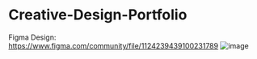 # Creative-Design-Portfolio
Figma Design: https://www.figma.com/community/file/1124239439100231789
![image](https://user-images.githubusercontent.com/107896951/181291416-4343652a-13bc-4bd3-945e-2d0ef2aea5df.png)
